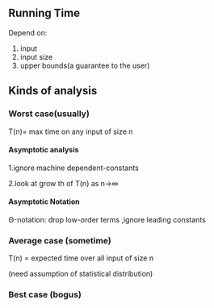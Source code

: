 ## Running Time

Depend on: 
1. input 
2. input size
3. upper bounds(a guarantee to the user)

## Kinds of analysis 

### Worst case(usually)

T(n)= max time on any input of size n

#### Asymptotic analysis 
1.ignore machine dependent-constants 

2.look at grow th of T(n) as n->∞
	
#### Asymptotic Notation
Θ-notation: drop low-order terms ,ignore leading constants

### Average case (sometime) 

T(n) = expected time over all input of size n

(need assumption of statistical distribution)

### Best case (bogus)
